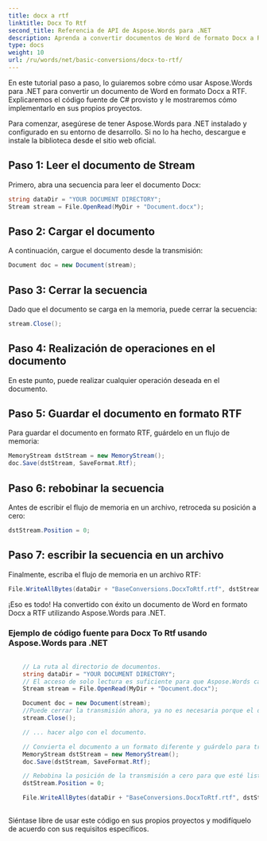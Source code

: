 ```yaml
---
title: docx a rtf
linktitle: Docx To Rtf
second_title: Referencia de API de Aspose.Words para .NET
description: Aprenda a convertir documentos de Word de formato Docx a RTF usando Aspose.Words para .NET. Tutorial paso a paso con código fuente de ejemplo.
type: docs
weight: 10
url: /ru/words/net/basic-conversions/docx-to-rtf/
---
```


En este tutorial paso a paso, lo guiaremos sobre cómo usar Aspose.Words para .NET para convertir un documento de Word en formato Docx a RTF. Explicaremos el código fuente de C# provisto y le mostraremos cómo implementarlo en sus propios proyectos.

Para comenzar, asegúrese de tener Aspose.Words para .NET instalado y configurado en su entorno de desarrollo. Si no lo ha hecho, descargue e instale la biblioteca desde el sitio web oficial.

## Paso 1: Leer el documento de Stream

Primero, abra una secuencia para leer el documento Docx:

```csharp
string dataDir = "YOUR DOCUMENT DIRECTORY";
Stream stream = File.OpenRead(MyDir + "Document.docx");
```

## Paso 2: Cargar el documento

A continuación, cargue el documento desde la transmisión:

```csharp
Document doc = new Document(stream);
```

## Paso 3: Cerrar la secuencia

Dado que el documento se carga en la memoria, puede cerrar la secuencia:

```csharp
stream.Close();
```

## Paso 4: Realización de operaciones en el documento

En este punto, puede realizar cualquier operación deseada en el documento.

## Paso 5: Guardar el documento en formato RTF

Para guardar el documento en formato RTF, guárdelo en un flujo de memoria:

```csharp
MemoryStream dstStream = new MemoryStream();
doc.Save(dstStream, SaveFormat.Rtf);
```

## Paso 6: rebobinar la secuencia

Antes de escribir el flujo de memoria en un archivo, retroceda su posición a cero:

```csharp
dstStream.Position = 0;
```

## Paso 7: escribir la secuencia en un archivo

Finalmente, escriba el flujo de memoria en un archivo RTF:

```csharp
File.WriteAllBytes(dataDir + "BaseConversions.DocxToRtf.rtf", dstStream.ToArray());
```

¡Eso es todo! Ha convertido con éxito un documento de Word en formato Docx a RTF utilizando Aspose.Words para .NET.

### Ejemplo de código fuente para Docx To Rtf usando Aspose.Words para .NET

```csharp

	// La ruta al directorio de documentos.
	string dataDir = "YOUR DOCUMENT DIRECTORY";
	// El acceso de solo lectura es suficiente para que Aspose.Words cargue un documento.
	Stream stream = File.OpenRead(MyDir + "Document.docx");

	Document doc = new Document(stream);
	//Puede cerrar la transmisión ahora, ya no es necesaria porque el documento está en la memoria.
	stream.Close();

	// ... hacer algo con el documento.

	// Convierta el documento a un formato diferente y guárdelo para transmitir.
	MemoryStream dstStream = new MemoryStream();
	doc.Save(dstStream, SaveFormat.Rtf);

	// Rebobina la posición de la transmisión a cero para que esté lista para el siguiente lector.
	dstStream.Position = 0;

	File.WriteAllBytes(dataDir + "BaseConversions.DocxToRtf.rtf", dstStream.ToArray());
	
```

Siéntase libre de usar este código en sus propios proyectos y modifíquelo de acuerdo con sus requisitos específicos.